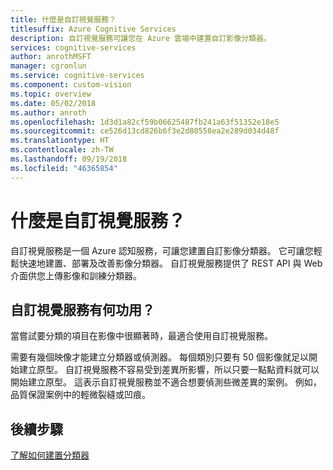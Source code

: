 ```yaml
---
title: 什麼是自訂視覺服務？
titlesuffix: Azure Cognitive Services
description: 自訂視覺服務可讓您在 Azure 雲端中建置自訂影像分類器。
services: cognitive-services
author: anrothMSFT
manager: cgronlun
ms.service: cognitive-services
ms.component: custom-vision
ms.topic: overview
ms.date: 05/02/2018
ms.author: anroth
ms.openlocfilehash: 1d3d1a82cf59b06625487fb241a63f51352e18e5
ms.sourcegitcommit: ce526d13cd826b6f3e2d80558ea2e289d034d48f
ms.translationtype: HT
ms.contentlocale: zh-TW
ms.lasthandoff: 09/19/2018
ms.locfileid: "46365854"
---
```

# <a name="what-is-the-custom-vision-service"></a>什麼是自訂視覺服務？

自訂視覺服務是一個 Azure 認知服務，可讓您建置自訂影像分類器。 它可讓您輕鬆快速地建置、部署及改善影像分類器。 自訂視覺服務提供了 REST API 與 Web 介面供您上傳影像和訓練分類器。

## <a name="what-does-custom-vision-service-do-well"></a>自訂視覺服務有何功用？

當嘗試要分類的項目在影像中很顯著時，最適合使用自訂視覺服務。 

需要有幾個映像才能建立分類器或偵測器。 每個類別只要有 50 個影像就足以開始建立原型。 自訂視覺服務不容易受到差異所影響，所以只要一點點資料就可以開始建立原型。 這表示自訂視覺服務並不適合想要偵測些微差異的案例。 例如，品質保證案例中的輕微裂縫或凹痕。

## <a name="next-steps"></a>後續步驟

[了解如何建置分類器](getting-started-build-a-classifier.md)
